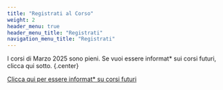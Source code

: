 ```yaml
---
title: "Registrati al Corso"
weight: 2
header_menu: true
header_menu_title: "Registrati"
navigation_menu_title: "Registrati"
---
```

I corsi di Marzo 2025 sono pieni. Se vuoi essere informat* sui corsi futuri, clicca qui sotto.
{.center}


<div class="form-group">
    <a href="https://docs.google.com/forms/d/e/1FAIpQLSdCjt0nciIRSCXHpy4YdsFR3Tb3yHw59XfnJmKHfObn59nDbA/viewform?usp=dialog" class="submit-button">Clicca qui per essere informat* su corsi futuri</a>
  </div>

